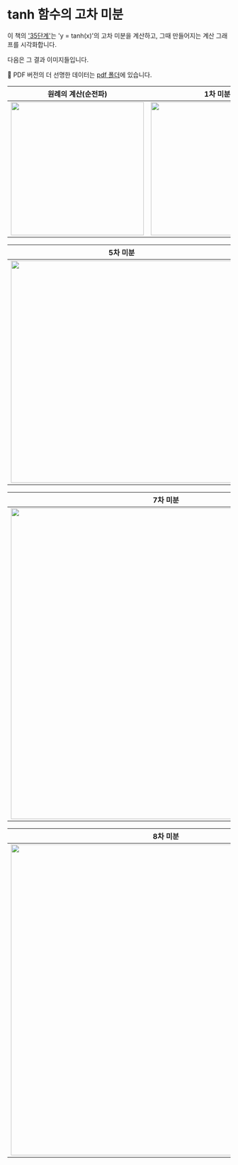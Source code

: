 # tanh 함수의 고차 미분

이 책의 ['35단계'](https://github.com/WegraLee/deep-learning-from-scratch-3/blob/master/steps/step35.py)는 'y = tanh(x)'의 고차 미분을 계산하고, 그때 만들어지는 계산 그래프를 시각화합니다.

다음은 그 결과 이미지들입니다.


:mag_right: PDF 버전의 더 선명한 데이터는 [pdf 폴더](/pdf)에 있습니다.


| 원례의 계산(순전파) | 1차 미분 | 2차 미분 | 3차 미분 | 4차 미분 |
|---|---|---|---|---|
|<img src="https://raw.githubusercontent.com/oreilly-japan/deep-learning-from-scratch-3/tanh/thumbnails/tanh0.png" height="300px">|<img src="https://raw.githubusercontent.com/oreilly-japan/deep-learning-from-scratch-3/tanh/thumbnails/tanh1.png" height="300px">| <img src="https://raw.githubusercontent.com/oreilly-japan/deep-learning-from-scratch-3/tanh/thumbnails/tanh2.png" height="300px"> | <img src="https://raw.githubusercontent.com/oreilly-japan/deep-learning-from-scratch-3/tanh/thumbnails/tanh3.png" height="300px"> | <img src="https://raw.githubusercontent.com/oreilly-japan/deep-learning-from-scratch-3/tanh/thumbnails/tanh4.png" height="300px">|


| 5차 미분 | 6차 미분 |
|---|---|
|<img src="https://raw.githubusercontent.com/oreilly-japan/deep-learning-from-scratch-3/tanh/thumbnails/tanh5.png" height="500px">|<img src="https://raw.githubusercontent.com/oreilly-japan/deep-learning-from-scratch-3/tanh/thumbnails/tanh6.png" height="500px">|

| 7차 미분 |
|---|
|<img src="https://raw.githubusercontent.com/oreilly-japan/deep-learning-from-scratch-3/tanh/thumbnails/tanh7.png" height="700px">|


| 8차 미분 |
|---|
|<img src="https://raw.githubusercontent.com/oreilly-japan/deep-learning-from-scratch-3/tanh/thumbnails/tanh8.png" height="700px">|
